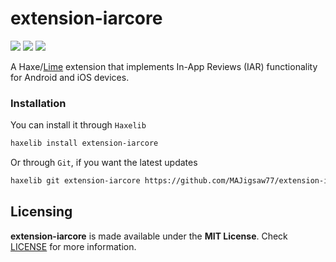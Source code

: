 # extension-iarcore

![](https://img.shields.io/github/repo-size/MAJigsaw77/extension-iarcore) ![](https://badgen.net/github/open-issues/MAJigsaw77/extension-iarcore) ![](https://badgen.net/badge/license/MIT/green)

A Haxe/[Lime](https://lime.openfl.org) extension that implements In-App Reviews (IAR) functionality for Android and iOS devices.

### Installation

You can install it through `Haxelib`
```bash
haxelib install extension-iarcore
```
Or through `Git`, if you want the latest updates
```bash
haxelib git extension-iarcore https://github.com/MAJigsaw77/extension-iarcore.git
```

## Licensing

**extension-iarcore** is made available under the **MIT License**. Check [LICENSE](./LICENSE) for more information.
